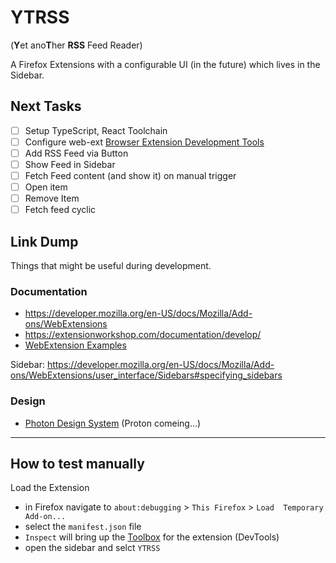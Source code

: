 # YTRSS
(**Y**et ano**T**her **RSS** Feed Reader)

A Firefox Extensions with a configurable UI (in the future) which lives in the Sidebar.

## Next Tasks
- [ ] Setup TypeScript, React Toolchain
- [ ] Configure web-ext [Browser Extension Development Tools](https://extensionworkshop.com/documentation/develop/browser-extension-development-tools/)
- [ ] Add RSS Feed via Button
- [ ] Show Feed in Sidebar
- [ ] Fetch Feed content (and show it) on manual trigger
- [ ] Open item
- [ ] Remove Item
- [ ] Fetch feed cyclic
## Link Dump
Things that might be useful during development.

### Documentation
- https://developer.mozilla.org/en-US/docs/Mozilla/Add-ons/WebExtensions
- https://extensionworkshop.com/documentation/develop/
- [WebExtension Examples](https://developer.mozilla.org/de/docs/Mozilla/Add-ons/WebExtensions/Examples)


Sidebar: https://developer.mozilla.org/en-US/docs/Mozilla/Add-ons/WebExtensions/user_interface/Sidebars#specifying_sidebars

### Design
- [Photon Design System](https://design.firefox.com/photon/) (Proton comeing...)

---
## How to test manually

Load the Extension
- in Firefox navigate to `about:debugging` > `This Firefox` > `Load  Temporary Add-on...`
- select the `manifest.json` file
- `Inspect` will bring up the [Toolbox](https://extensionworkshop.com/documentation/develop/debugging/#developer-tools-toolbox) for the extension (DevTools)
- open the sidebar and selct `YTRSS`